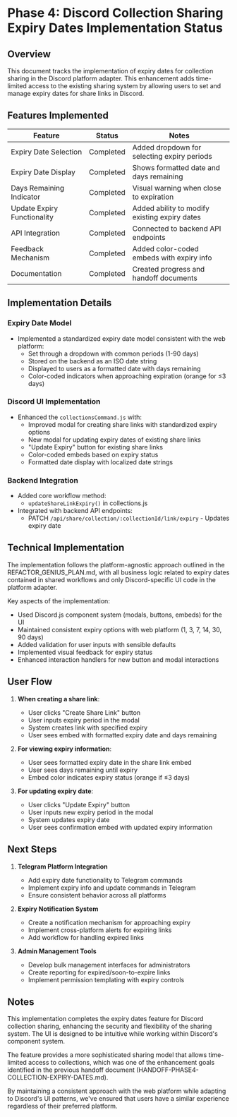 # Phase 4: Discord Collection Sharing Expiry Dates Implementation Status

## Overview

This document tracks the implementation of expiry dates for collection sharing in the Discord platform adapter. This enhancement adds time-limited access to the existing sharing system by allowing users to set and manage expiry dates for share links in Discord.

## Features Implemented

| Feature                        | Status    | Notes                                       |
|--------------------------------|-----------|---------------------------------------------|
| Expiry Date Selection          | Completed | Added dropdown for selecting expiry periods |
| Expiry Date Display            | Completed | Shows formatted date and days remaining     |
| Days Remaining Indicator       | Completed | Visual warning when close to expiration     |
| Update Expiry Functionality    | Completed | Added ability to modify existing expiry dates |
| API Integration                | Completed | Connected to backend API endpoints          |
| Feedback Mechanism             | Completed | Added color-coded embeds with expiry info   |
| Documentation                  | Completed | Created progress and handoff documents      |

## Implementation Details

### Expiry Date Model
- Implemented a standardized expiry date model consistent with the web platform:
  - Set through a dropdown with common periods (1-90 days)
  - Stored on the backend as an ISO date string
  - Displayed to users as a formatted date with days remaining
  - Color-coded indicators when approaching expiration (orange for ≤3 days)

### Discord UI Implementation
- Enhanced the `collectionsCommand.js` with:
  - Improved modal for creating share links with standardized expiry options
  - New modal for updating expiry dates of existing share links
  - "Update Expiry" button for existing share links
  - Color-coded embeds based on expiry status
  - Formatted date display with localized date strings

### Backend Integration
- Added core workflow method:
  - `updateShareLinkExpiry()` in collections.js
- Integrated with backend API endpoints:
  - PATCH `/api/share/collection/:collectionId/link/expiry` - Updates expiry date

## Technical Implementation

The implementation follows the platform-agnostic approach outlined in the REFACTOR_GENIUS_PLAN.md, with all business logic related to expiry dates contained in shared workflows and only Discord-specific UI code in the platform adapter.

Key aspects of the implementation:
- Used Discord.js component system (modals, buttons, embeds) for the UI
- Maintained consistent expiry options with web platform (1, 3, 7, 14, 30, 90 days)
- Added validation for user inputs with sensible defaults
- Implemented visual feedback for expiry status
- Enhanced interaction handlers for new button and modal interactions

## User Flow

1. **When creating a share link**:
   - User clicks "Create Share Link" button
   - User inputs expiry period in the modal
   - System creates link with specified expiry
   - User sees embed with formatted expiry date and days remaining

2. **For viewing expiry information**:
   - User sees formatted expiry date in the share link embed
   - User sees days remaining until expiry
   - Embed color indicates expiry status (orange if ≤3 days)

3. **For updating expiry date**:
   - User clicks "Update Expiry" button
   - User inputs new expiry period in the modal
   - System updates expiry date
   - User sees confirmation embed with updated expiry information

## Next Steps

1. **Telegram Platform Integration**
   - Add expiry date functionality to Telegram commands
   - Implement expiry info and update commands in Telegram
   - Ensure consistent behavior across all platforms

2. **Expiry Notification System**
   - Create a notification mechanism for approaching expiry
   - Implement cross-platform alerts for expiring links
   - Add workflow for handling expired links

3. **Admin Management Tools**
   - Develop bulk management interfaces for administrators
   - Create reporting for expired/soon-to-expire links
   - Implement permission templating with expiry controls

## Notes

This implementation completes the expiry dates feature for Discord collection sharing, enhancing the security and flexibility of the sharing system. The UI is designed to be intuitive while working within Discord's component system.

The feature provides a more sophisticated sharing model that allows time-limited access to collections, which was one of the enhancement goals identified in the previous handoff document (HANDOFF-PHASE4-COLLECTION-EXPIRY-DATES.md).

By maintaining a consistent approach with the web platform while adapting to Discord's UI patterns, we've ensured that users have a similar experience regardless of their preferred platform. 